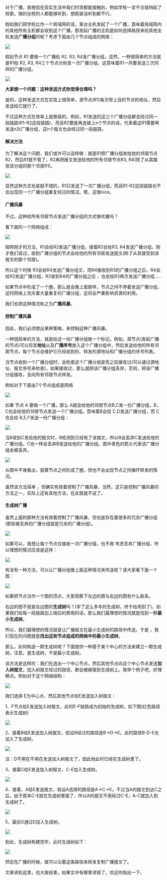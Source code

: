 对于广播，我相信在现实生活中我们时常都能接触到，例如学校一言不合就响起了校歌，搞的全校的人都能够听到，想假装没听到都不行。

假如我们把学校比作一个局域网的话，某台主机发起了一个广播，意味着局域网内的其他所有主机都会收到这个广播，那发起广播的主机是如何选择路径来给其他主机发送**广播分组**的呢？考虑下面由几个节点组成的网络：

![](https://user-gold-cdn.xitu.io/2020/1/5/16f760f2f064a553?w=392&h=366&f=png&s=14145)

假如节点 R1 要做一个广播给 R2, R3, R4发广播分组，显然，一种很简单的方法就是R1给 R2, R3, R4三个节点分别发一次广播分组，这意味着R1一共要发送三次同样的广播分组。


![](https://user-gold-cdn.xitu.io/2020/1/5/16f760f7aac02410?w=455&h=364&f=png&s=16137)

**大家想一个问题：这种发送方式你觉得合理吗？**

是的，这种发送方式在实现上很简单，源节点(R1)每次带上目的节点的地址，然后发送给它就行了。

不过这种方式在效率上是极低的，例如，R1发送的这三个广播分组都会经过同一段链路(R1-R2这段链路)，而且R2要是再连接上n个节点的话，代表着这R1需要再发送n次广播分组，这n个报文也会经过同一段链路。

#### 解决方法

为了解决这个问题，我们或许可以这样做：就是R1把广播分组发给他的邻居节点R2，然后R1就不管了，R2再把报文发送给他的所有邻居节点R3, R4(除了从其接收该分组的那个邻居R1)。

![](https://user-gold-cdn.xitu.io/2020/1/5/16f76100fef672bd?w=479&h=368&f=png&s=16171)

显然这种方式也是挺不错的，R1只发送了一次广播分组，而且R1-R2这段链路也不会出现同一个广播分组重复经过的情况。嗯，这很nice。

#### 广播风暴

不过，这种给所有邻居节点发送广播分组的方式够优雅吗？

看下面的一个网络组成：

![](https://user-gold-cdn.xitu.io/2020/1/5/16f76107120ddb88?w=338&h=284&f=png&s=10286)



按照刚才的方法，R1会给R2发送广播分组，接着R2会给R3, R4发送广播分组。刚才我们说过，收到广播分组的节点会给他的所有邻居发送报文(除了从其接受到该报文的那个邻居)。

所以这个时候 R3会给R4发送广播分组文，而R4接收到R3的广播分组之后，R4会给R2发送广播分组，R2收到R4的广播分组之后 ，也会给R3再次发送广播分组…..

如果节点中形成了一个圈，那么就会像上面那样，节点之间不停着发送广播分组，这时网络上充斥着大量重复的广播分组，这将会严重影响资源的利用。

我们也把这种情况称之为**广播风暴**。

#### 控制广播风暴

因此，我们必须想出某种策略，来控制这种广播风暴。

一种很简单的方法，就是给这一份广播分组做一个标记。例如，源节点(发起广播的节点)可以将其**地址**以及**广播序号**放入这个广播分组中，然后发送给他的所有邻居节点，每个节点会维护它已经收到的、转发的源地址和广播分组的序号列表。

当节点收到一个广播分组时，会检查这个广播分组是否之前接收过(可以通过源地址、报文序号来检查)，如果接收过，那么就把该广播分组丢弃，否则，把该广播分组接收，且向所有邻居节点转发。

例如对于下面由7个节点组成是网络


![](https://user-gold-cdn.xitu.io/2020/1/5/16f7611e2368649f?w=511&h=383&f=png&s=21169)

如果 节点 A 要做一个广播，那么 A就会给他的邻居节点B,C发一份广播分组，B，C也会给他的邻居节点发送一个广播分组。意味着B会给 C,D发送广播分组，而 C也会给 B,E,F发送一份广播分组：


![](https://user-gold-cdn.xitu.io/2020/1/5/16f76122cd7cfc8d?w=495&h=386&f=png&s=23666)

当B收到C发给他的报文时，B检测到已经有了该报文，所以B会丢弃C发送给他的广播分组，C也一样会丢弃B发送给他的广播分组。图中青色的箭头代表该广播分组会被丢弃。

![](https://user-gold-cdn.xitu.io/2020/1/5/16f76128ab69e179?w=504&h=369&f=png&s=25319)

从图中不难看出，就算节点之间形成了圈，但也不会出现节点之间循环转发的情况。

虽然该方法简单 ，但确实有效着控制了广播风暴，当然，这只是控制广播风暴的方法之一，实际上还有其他方法，在此我就不说了。

#### 生成树广播

虽然上面的那种方法有效着控制了广播风暴，但也是存在着很多的冗余广播分组(那些被丢弃的广播分组就是冗余的广播分组)。


![](https://user-gold-cdn.xitu.io/2020/1/5/16f7612faa67d643?w=504&h=369&f=png&s=25319)

如果可以，我想让每个节点仅接收一次广播分组，也不用 考虑丢弃广播分组，所以理想的情况应该是这样：


![](https://user-gold-cdn.xitu.io/2020/1/5/16f761332e37d1aa?w=492&h=377&f=png&s=23092)

有没有一种方法，可以让广播分组像上面这种情况来传送呢？请大家看下面一个图：


![](https://user-gold-cdn.xitu.io/2020/1/5/16f76136dfa2f789?w=991&h=414&f=png&s=193512)

如果把节点当作一个图的顶点，大家观察下左边的图与右边的图有什么联系。

右边的图不就是左边图的**生成树**吗？(学了这么多年的生成树，终于给用到了)，如果我们给每一段链路加上相应的费用的话，那么我们最理想的情况就是找到一颗**最小生成树**。

所以，我们最理想的情况就是让广播报文在最小生成树的路径中传送，于是 ，我们现在的问题就是**找出这些节点组成的网络中的最小生成树**。

那么，如何构造一颗生成树呢？下面提供一种基于某个中心的方法来建立一颗生成树。注意，是生成树，不是最小生成树。

该方法是这样的：我们先选出一个中心节点，然后其他节点向这个中心节点发送**加入树报文**，加入树报文经过的路径，都会被嫁接到生成树上。我举个例子吧，好理解点。例如对于这个网络结构：


![](https://user-gold-cdn.xitu.io/2020/1/5/16f7615739bf5858?w=511&h=383&f=png&s=21169)

我们选择 E为中心点，然后其他节点给E发送加入树报文：

1、F节点给E发送加入树报文，此时E-F链路成为初始的生成树，如下图(红色路径表示生成树)


![](https://user-gold-cdn.xitu.io/2020/1/5/16f7615da6c3a0af?w=537&h=366&f=png&s=21963)

2、接着B给E发送加入树报文，假设B经过的路径是B->D->E。此时路径B-D-E也加入了生成树。


![](https://user-gold-cdn.xitu.io/2020/1/5/16f761643dc523a7?w=456&h=398&f=png&s=22310)

注：D不用在不用在发送加入树报文了，因此他此时已经在生成树里了。

3、接着C给E发送加入树报文，C-E加入生成树。


![](https://user-gold-cdn.xitu.io/2020/1/5/16f76167f0b55e92?w=489&h=363&f=png&s=23146)

4、接着，A给E发送报文，假设A选择的路径是A->C->E。不过当A的报文到达C之后，由于原本C-E就在生成树里面了，所以A的报文不用经过C-E，A-C就加入到生成树了。


![](https://user-gold-cdn.xitu.io/2020/1/5/16f7616e79d47c3c?w=517&h=476&f=png&s=26127)

5、最后G通过D加入生成树。


![](https://user-gold-cdn.xitu.io/2020/1/5/16f76171bc545f79?w=466&h=369&f=png&s=24753)

到此，生成树构建完毕，此时生成树如下：

![](https://user-gold-cdn.xitu.io/2020/1/5/16f76174c29182db?w=437&h=392&f=png&s=19429)

然后在广播的时候，就可以沿着这条路径来转发复制广播报文了。

文章讲到这里，也大致结束。如果文中有哪里讲错了，欢迎你指出一下。